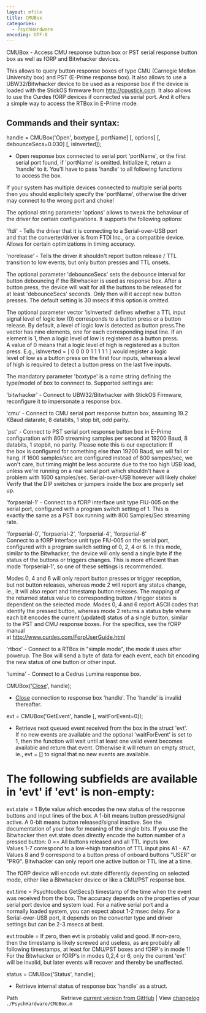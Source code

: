 ```yaml
---
layout: mfile
title: CMUBox
categories:
  - PsychHardware
encoding: UTF-8
---
```


CMUBox - Access CMU response button box or PST serial response button box as well as fORP and Bitwhacker devices.  


This allows to query button response boxes of type CMU (Carnegie Mellon  
University box) and PST (E-Prime response box). It also allows to use a  
UBW32/Bitwhacker device to be used as a response box if the device is  
loaded with the StickOS firmware from http://cpustick.com. It also allows  
to use the Curdes fORP devices if connected via serial port. And it offers  
a simple way to access the RTBox in E-Prime mode.  

Commands and their syntax:  
--------------------------  

handle = CMUBox('Open', boxtype [, portName] [, options] [, debounceSecs=0.030] [, isInverted]);  
- Open response box connected to serial port 'portName', or the first  
serial port found, if 'portName' is omitted. Initialize it, return a  
'handle' to it. You'll have to pass 'handle' to all following functions  
to access the box.  

If your system has multiple devices connected to multiple serial ports  
then you should explicitely specify the 'portName', otherwise the driver  
may connect to the wrong port and choke!  

The optional string parameter 'options' allows to tweak the behaviour of  
the driver for certain configurations. It supports the following options:  

'ftdi' - Tells the driver that it is connecting to a Serial-over-USB port  
and that the converter/driver is from FTDI Inc., or a compatible device.  
Allows for certain optimizations in timing accuracy.  

'norelease' - Tells the driver it shouldn't report button release / TTL  
transition to low events, but only button presses and TTL onsets.  


The optional parameter 'debounceSecs' sets the debounce interval for  
button debouncing if the Bitwhacker is used as response box. After a  
button press, the device will wait for all the buttons to be released for  
at least 'debounceSecs' seconds. Only then will it accept new button  
presses. The default setting is 30 msecs if this option is omitted.  


The optional parameter vector 'isInverted' defines whether a TTL input  
signal level of logic low (0) corresponds to a button press or a button  
release. By default, a level of logic low is detected as button press.The  
vector has nine elements, one for each corresponding input line. If an  
element is 1, then a logic level of low is registered as a button press.  
A value of 0 means that a logic level of high is registered as a button  
press. E.g., isInverted = [ 0 0 0 0 1 1 1 1 1 ] would register a logic  
level of low as a button press on the first four inputs, whereas a level  
of high is required to detect a button press on the last five inputs.  


The mandatory parameter 'boxtype' is a name string defining the  
type/model of box to connnect to. Supported settings are:  

'bitwhacker' - Connect to UBW32/Bitwhacker with StickOS Firmware,  
reconfigure it to impersonate a response box.  

'cmu' - Connect to CMU serial port response button box, assuming 19.2  
KBaud datarate, 8 databits, 1 stop bit, odd parity.  

'pst' - Connect to PST serial port response button box in E-Prime  
configuration with 800 streaming samples per second at 19200 Baud, 8  
databits, 1 stopbit, no parity. Please note this is our expectation: If  
the box is configured for something else than 19200 Baud, we will fail or  
hang. If 1600 samples/sec are configured instead of 800 sampes/sec, we  
won't care, but timing might be less accurate due to the too high USB load,  
unless we're running on a real serial port which shouldn't have a  
problem with 1600 samples/sec. Serial-over-USB however will likely choke!  
Verify that the DIP switches or jumpers inside the box are properly set  
up.  

'forpserial-1' - Connect to a fORP interface unit type FIU-005 on the  
serial port, configured with a program switch setting of 1. This is  
exactly the same as a PST box running with 800 Samples/Sec streaming  
rate.  

'forpserial-0', 'forpserial-2', 'forpserial-4', 'forpserial-6'  
Connect to a fORP interface unit type FIU-005 on the serial port,  
configured with a program switch setting of 0, 2, 4 or 6. In this mode,  
similar to the Bitwhacker, the device will only send a single byte if the  
status of the buttons or triggers changes. This is more efficient than  
mode 'forpserial-1', so one of these settings is recommended.  

Modes 0, 4 and 6 will only report button presses or trigger reception,  
but not button releases, whereas mode 2 will report any status change,  
ie., it will also report and timestamp button releases. The mapping of  
the returned status value to corresponding button / trigger states is  
dependent on the selected mode. Modes 0, 4 and 6 report ASCII codes that  
identify the pressed button, whereas mode 2 returns a status byte where  
each bit encodes the current (updated) status of a single button, similar  
to the PST and CMU response boxes. For the specifics, see the fORP manual  
at http://www.curdes.com/ForpUserGuide.html  

'rtbox' - Connect to a RTBox in "simple mode", the mode it uses after  
powerup. The Box will send a byte of data for each event, each bit encoding  
the new status of one button or other input.  

'lumina' - Connect to a Cedrus Lumina response box.  


CMUBox('[Close](/docs/Close)', handle);  
- [Close](/docs/Close) connection to response box 'handle'. The 'handle' is invalid  
thereafter.  


evt = CMUBox('GetEvent', handle [, waitForEvent=0]);  
- Retrieve next queued event received from the box in the struct 'evt'.  
If no new events are available and the optional 'waitForEvent' is set to  
1, then the function will wait until at least one valid event becomes  
available and return that event. Otherwise it will return an empty struct,  
ie., evt = [] to signal that no new events are available.  

# The following subfields are available in 'evt' if 'evt' is non-empty:  

evt.state = 1 Byte value which encodes the new status of the response  
buttons and input lines of the box. A 1-bit means button pressed/signal  
active. A 0-bit means button released/signal inactive. See the  
documentation of your box for meaning of the single bits. If you use the  
Bitwhacker then evt.state does directly encode the button number of a  
pressed button: 0 == All buttons released and all TTL inputs low.  
Values 1-7 correspond to a low-\>high transition of TTL input pins A1 - A7.  
Values 8 and 9 correspond to a button press of onboard buttons "USER" or  
"PRG". Bitwhacker can only report one active button or TTL line at a time.  

The fORP device will encode evt.state differently depending on selected  
mode, either like a Bitwhacker device or like a CMU/PST response box.  

evt.time  = Psychtoolbox GetSecs() timestamp of the time when the event  
was received from the box. The accuracy depends on the properties of your  
serial port device and system load. For a native serial port and a  
normally loaded system, you can expect about 1-2 msec delay. For a  
Serial-over-USB port, it depends on the converter type and driver  
settings but can be 2-3 msecs at best.  

evt.trouble = If zero, then evt is probably valid and good. If non-zero,  
then the timestamp is likely screwed and useless, as are probably all  
following timestamps, at least for CMU/PST boxes and fORP's in mode 1!  
For the Bitwhacker or fORP's in modes 0,2,4 or 6, only the current 'evt'  
will be invalid, but later events will recover and thereby be unaffected.  


status = CMUBox('Status', handle);  
- Retrieve internal status of response box 'handle' as a struct.  




<div class="code_header" style="text-align:right;">
  <span style="float:left;">Path&nbsp;&nbsp;</span> <span class="counter">Retrieve <a href=
  "https://raw.github.com/Psychtoolbox-3/Psychtoolbox-3/beta/./PsychHardware/CMUBox.m">current version from GitHub</a> | View <a href=
  "https://github.com/Psychtoolbox-3/Psychtoolbox-3/commits/beta/./PsychHardware/CMUBox.m">changelog</a></span>
</div>
<div class="code">
  <code>./PsychHardware/CMUBox.m</code>
</div>
